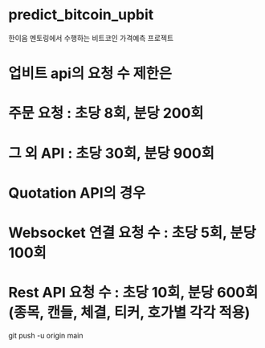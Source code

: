 # predict_bitcoin_upbit
한이음 멘토링에서 수행하는 비트코인 가격예측 프로젝트

# 업비트 api의 요청 수 제한은
# 주문 요청 : 초당 8회, 분당 200회
# 그 외 API : 초당 30회, 분당 900회

# Quotation API의 경우
# Websocket 연결 요청 수 : 초당 5회, 분당 100회
# Rest API 요청 수 : 초당 10회, 분당 600회 (종목, 캔들, 체결, 티커, 호가별 각각 적용)


git push -u origin main